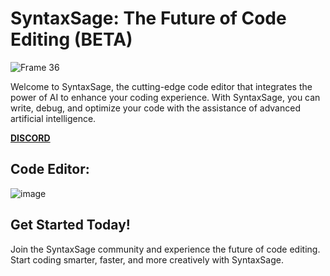 # **SyntaxSage: The Future of Code Editing (BETA)**

![Frame 36](https://github.com/user-attachments/assets/1dd134af-7eb8-4097-be0a-765c2f0eebe4)

Welcome to SyntaxSage, the cutting-edge code editor that integrates the power of AI to enhance your coding experience. With SyntaxSage, you can write, debug, and optimize your code with the assistance of advanced artificial intelligence.

[**DISCORD**](https://discord.gg/cnBs974ywd)

## **Code Editor:**

![image](https://github.com/user-attachments/assets/e19e057f-17bf-40af-bb37-77130b408ce8)

## **Get Started Today!**

Join the SyntaxSage community and experience the future of code editing. Start coding smarter, faster, and more creatively with SyntaxSage.
